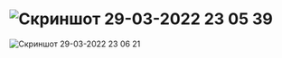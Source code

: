 # ![Скриншот 29-03-2022 23 05 39](https://user-images.githubusercontent.com/95398817/160667096-6cb79813-39a1-4a21-9911-149f2013748d.png)
![Скриншот 29-03-2022 23 06 21](https://user-images.githubusercontent.com/95398817/160667099-4b205188-3e47-440b-8ec8-87a39bf1a4b6.png)
